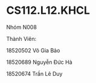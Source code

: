 # CS112.L12.KHCL
Nhóm N008

Thành Viên:

18520502 Võ Gia Bảo

18520689 Nguyễn Đức Hà

18520674 Trần Lê Duy
